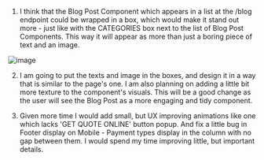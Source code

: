 1) I think that the Blog Post Component which appears in a list at the /blog endpoint could be wrapped in a box, which would make it stand out more - just like with the CATEGORIES box next to the list of Blog Post Components. This way it will appear as more than just a boring piece of text and an image.

![image](https://user-images.githubusercontent.com/93402261/177426607-20e436ef-7b9d-4945-b60a-5fdcffda3e8e.png)

2) I am going to put the texts and image in the boxes, and design it in a way that is similar to the page's one. I am also planning on adding a little bit more texture to the component's visuals. This will be a good change as the user will see the Blog Post as a more engaging and tidy component.

3) Given more time I would add small, but UX improving animations like one which lacks 'GET QUOTE ONLINE' button popup. And fix a little bug in Footer display on Mobile - Payment types display in the column with no gap between them. I would spend my time improving little, but important details.
